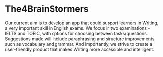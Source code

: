 # The4BrainStormers

<!-- We aim to develop an English learning app with spell check, text paraphrasing, and pronunciation practice features, providing long-term support for students. We strive to create a user-friendly product that makes language learning more accessible and intelligent. -->

Our current aim is to develop an app that could support learners in Writing, a very important skill in English exams. We focus in two examinations - IELTS and TOEIC, with options for choosing between tasks/questions. Suggestions made will include paraphrasing and structure improvements such as vocabulary and grammar. And importantly, we strive to create a user-friendly product that makes Writing more accessible and intelligent.

<!-- API key: AIzaSyACUiew2xvOhoLEQXiUtcqld7xl0BG4YwY -->
